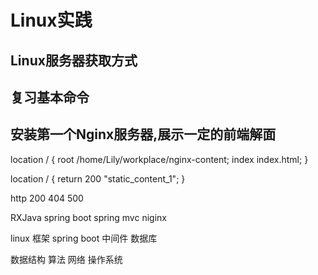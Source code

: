 # Linux实践

## Linux服务器获取方式
## 复习基本命令
## 安装第一个Nginx服务器,展示一定的前端解面

location / {
    root   /home/Lily/workplace/nginx-content;
    index  index.html;
}

location / {
    return 200 "static_content_1";
}

http 200 404 500

RXJava
spring boot
spring mvc
niginx

linux
框架 spring boot
中间件
数据库

数据结构
算法
网络
操作系统